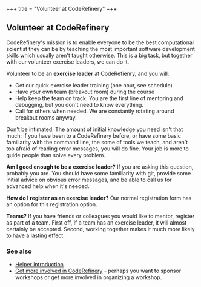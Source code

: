 +++
title = "Volunteer at CodeRefinery"
+++

## Volunteer at CodeRefinery

CodeRefinery's mission is to enable everyone to be the best
computational scientist they can be by teaching the most important
software development skills which usually aren't taught otherwise.
This is a big task, but together with our volunteer exercise leaders,
we can do it.

Volunteer to be an **exercise leader** at CodeRefienry, and you will:
- Get our quick exercise leader training (one hour, see schedule)
- Have your own team (breakout room) during the course
- Help keep the team on track.  You are the first line of mentoring
  and debugging, but you don't need to know everything.
- Call for others when needed.  We are constantly rotating around
  breakout rooms anyway.

Don't be intimated.  The amount of initial knowledge you need isn't
that much: if you have been to a CodeRefinery before, or have some
basic familiarity with the command line, the some of tools we
teach, and aren't too afraid of reading error messages, you will do
fine.  Your job is more to guide people than solve every problem.

**Am I good enough to be a exercise leader?**  If you are asking this
question, probably you are.  You should have some familiarity with
git, provide some initial advice on obvious error messages, and
be able to call us for advanced help when it's needed.

**How do I register as an exercise leader?** Our normal registration
form has an option for this registration option.

**Teams?**  If you have friends or colleagues you would like to
mentor, register as part of a team.  First off, if a team has an
exercise leader, it will almost certainly be accepted.  Second, working
together makes it much more likely to have a lasting effect.



### See also

- [Helper
  introduction](https://coderefinery.github.io/manuals/helper-intro/)
- [Get more involved in
  CodeRefinery](https://coderefinery.github.io/manuals/contributing/) -
  perhaps you want to sponsor workshops or get more involved in
  organizing a workshop.



